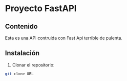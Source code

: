 # Proyecto FastAPI

## Contenido

Esta es una API contruida con Fast Api terrible de pulenta.

## Instalación

1. Clonar el repositorio:
```bash
git clone URL
```